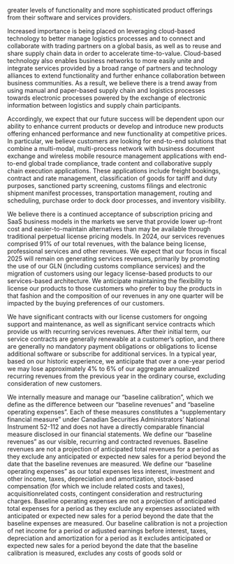 greater levels of functionality and more sophisticated product offerings from their software and services providers.  

Increased importance is being placed on leveraging cloud-based technology to better manage logistics processes and to connect and collaborate with trading partners on a global basis, as well as to reuse and share supply chain data in order to accelerate time-to-value. Cloud-based technology also enables business networks to more easily unite and integrate services provided by a broad range of partners and technology alliances to extend functionality and further enhance collaboration between business communities. As a result, we believe there is a trend away from using manual and paper-based supply chain and logistics processes towards electronic processes powered by the exchange of electronic information between logistics and supply chain participants.  

Accordingly, we expect that our future success will be dependent upon our ability to enhance current products or develop and introduce new products offering enhanced performance and new functionality at competitive prices. In particular, we believe customers are looking for end-to-end solutions that combine a multi-modal, multi-process network with business document exchange and wireless mobile resource management applications with end-to-end global trade compliance, trade content and collaborative supply chain execution applications. These applications include freight bookings, contract and rate management, classification of goods for tariff and duty purposes, sanctioned party screening, customs filings and electronic shipment manifest processes, transportation management, routing and scheduling, purchase order to dock door processes, and inventory visibility.  

We believe there is a continued acceptance of subscription pricing and SaaS business models in the markets we serve that provide lower up-front cost and easier-to-maintain alternatives than may be available through traditional perpetual license pricing models. In 2024, our services revenues comprised $91 \%$ of our total revenues, with the balance being license, professional services and other revenues. We expect that our focus in fiscal 2025 will remain on generating services revenues, primarily by promoting the use of our GLN (including customs compliance services) and the migration of customers using our legacy license-based products to our services-based architecture. We anticipate maintaining the flexibility to license our products to those customers who prefer to buy the products in that fashion and the composition of our revenues in any one quarter will be impacted by the buying preferences of our customers.  

We have significant contracts with our license customers for ongoing support and maintenance, as well as significant service contracts which provide us with recurring services revenues. After their initial term, our service contracts are generally renewable at a customer’s option, and there are generally no mandatory payment obligations or obligations to license additional software or subscribe for additional services. In a typical year, based on our historic experience, we anticipate that over a one-year period we may lose approximately $4 \%$ to $6 \%$ of our aggregate annualized recurring revenues from the previous year in the ordinary course, excluding consideration of new customers.  

We internally measure and manage our “baseline calibration”, which we define as the difference between our “baseline revenues” and “baseline operating expenses”. Each of these measures constitutes a “supplementary financial measure” under Canadian Securities Administrators’ National Instrument 52-112 and does not have a directly comparable financial measure disclosed in our financial statements. We define our “baseline revenues” as our visible, recurring and contracted revenues. Baseline revenues are not a projection of anticipated total revenues for a period as they exclude any anticipated or expected new sales for a period beyond the date that the baseline revenues are measured. We define our “baseline operating expenses” as our total expenses less interest, investment and other income, taxes, depreciation and amortization, stock-based compensation (for which we include related costs and taxes), acquisitionrelated costs, contingent consideration and restructuring charges. Baseline operating expenses are not a projection of anticipated total expenses for a period as they exclude any expenses associated with anticipated or expected new sales for a period beyond the date that the baseline expenses are measured. Our baseline calibration is not a projection of net income for a period or adjusted earnings before interest, taxes, depreciation and amortization for a period as it excludes anticipated or expected new sales for a period beyond the date that the baseline calibration is measured, excludes any costs of goods sold or  